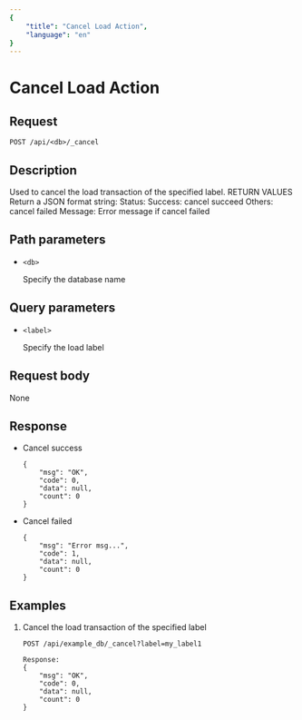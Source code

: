```yaml
---
{
    "title": "Cancel Load Action",
    "language": "en"
}
---
```


<!-- 
Licensed to the Apache Software Foundation (ASF) under one
or more contributor license agreements.  See the NOTICE file
distributed with this work for additional information
regarding copyright ownership.  The ASF licenses this file
to you under the Apache License, Version 2.0 (the
"License"); you may not use this file except in compliance
with the License.  You may obtain a copy of the License at

  http://www.apache.org/licenses/LICENSE-2.0

Unless required by applicable law or agreed to in writing,
software distributed under the License is distributed on an
"AS IS" BASIS, WITHOUT WARRANTIES OR CONDITIONS OF ANY
KIND, either express or implied.  See the License for the
specific language governing permissions and limitations
under the License.
-->

# Cancel Load Action

## Request

`POST /api/<db>/_cancel`

## Description

Used to cancel the load transaction of the specified label.
RETURN VALUES
    Return a JSON format string:
    Status: 
        Success: cancel succeed
        Others: cancel failed
    Message: Error message if cancel failed
    
## Path parameters

* `<db>`

    Specify the database name

## Query parameters

* `<label>`

    Specify the load label

## Request body

None

## Response

* Cancel success

    ```
    {
    	"msg": "OK",
    	"code": 0,
    	"data": null,
    	"count": 0
    }
    ```

* Cancel failed

    ```
    {
    	"msg": "Error msg...",
    	"code": 1,
    	"data": null,
    	"count": 0
    }
    ```
    
## Examples

1. Cancel the load transaction of the specified label

    ```
    POST /api/example_db/_cancel?label=my_label1

    Response:
    {
    	"msg": "OK",
    	"code": 0,
    	"data": null,
    	"count": 0
    }
    ```
    




